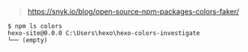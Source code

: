 
> https://snyk.io/blog/open-source-npm-packages-colors-faker/

```
$ npm ls colors
hexo-site@0.0.0 C:\Users\hexo\hexo-colors-investigate
└── (empty)
```